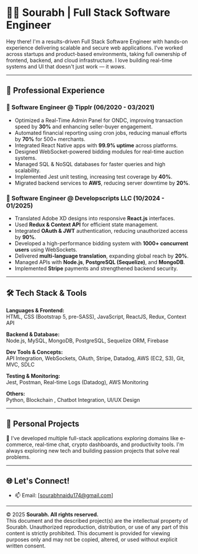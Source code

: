 # 👨‍💻 Sourabh | Full Stack Software Engineer

Hey there! I'm a results-driven Full Stack Software Engineer with hands-on experience delivering scalable and secure web applications. I've worked across startups and product-based environments, taking full ownership of frontend, backend, and cloud infrastructure. I love building real-time systems and UI that doesn't just work — it *wows*.

---

## 🚀 Professional Experience

### 💼 Software Engineer @ Tipplr (06/2020 - 03/2021)
- Optimized a Real-Time Admin Panel for ONDC, improving transaction speed by **30%** and enhancing seller-buyer engagement.
- Automated financial reporting using cron jobs, reducing manual efforts by **70%** for 500+ merchants.
- Integrated React Native apps with **99.9% uptime** across platforms.
- Designed WebSocket-powered bidding modules for real-time auction systems.
- Managed SQL & NoSQL databases for faster queries and high scalability.
- Implemented Jest unit testing, increasing test coverage by **40%**.
- Migrated backend services to **AWS**, reducing server downtime by **20%**.

### 💼 Software Engineer @ Developscripts LLC (10/2024 - 01/2025)
- Translated Adobe XD designs into responsive **React.js** interfaces.
- Used **Redux & Context API** for efficient state management.
- Integrated **OAuth & JWT** authentication, reducing unauthorized access by **90%**.
- Developed a high-performance bidding system with **1000+ concurrent users** using WebSockets.
- Delivered **multi-language translation**, expanding global reach by **20%**.
- Managed APIs with **Node.js**, **PostgreSQL (Sequelize)**, and **MongoDB**.
- Implemented **Stripe** payments and strengthened backend security.

---

## 🛠️ Tech Stack & Tools

**Languages & Frontend:**  
HTML, CSS (Bootstrap 5, pre-SASS), JavaScript, ReactJS, Redux, Context API

**Backend & Database:**  
Node.js, MySQL, MongoDB, PostgreSQL, Sequelize ORM, Firebase

**Dev Tools & Concepts:**  
API Integration, WebSockets, OAuth, Stripe, Datadog, AWS (EC2, S3), Git, MVC, SDLC

**Testing & Monitoring:**  
Jest, Postman, Real-time Logs (Datadog), AWS Monitoring

**Others:**  
Python, Blockchain , Chatbot Integration, UI/UX Design

---

## 🧪 Personal Projects

🔧 I've developed multiple full-stack applications exploring domains like e-commerce, real-time chat, crypto dashboards, and productivity tools. I'm always exploring new tech and building passion projects that solve real problems.

---

## 🌐 Let's Connect!

- 📫 Email: [sourabhnaidu174@gmail.com]


---

© 2025 **Sourabh. All rights reserved.**  
This document and the described project(s) are the intellectual property of Sourabh. Unauthorized reproduction, distribution, or use of any part of this content is strictly prohibited. This document is provided for viewing purposes only and may not be copied, altered, or used without explicit written consent.
